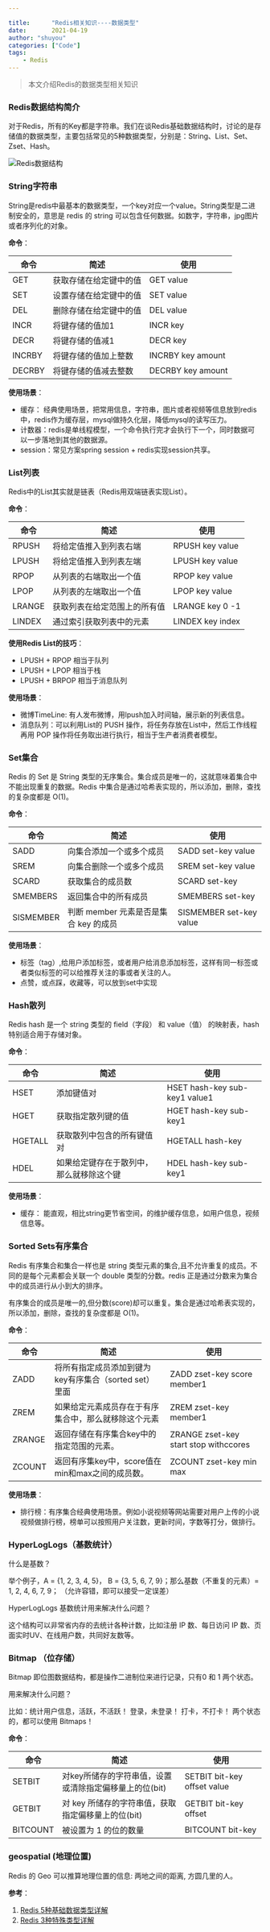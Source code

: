 ```yaml
---

title:      "Redis相关知识----数据类型"
date:       2021-04-19
author: "shuyou"
categories: ["Code"]
tags:
    - Redis
---
```


>本文介绍Redis的数据类型相关知识

### Redis数据结构简介
对于Redis，所有的Key都是字符串。我们在谈Redis基础数据结构时，讨论的是存储值的数据类型，主要包括常见的5种数据类型，分别是：String、List、Set、Zset、Hash。

![Redis数据结构](https://img-blog.csdnimg.cn/202104192159585.png?x-oss-process=image,type_ZmFuZ3poZW5naGVpdGk,shadow_10,text_aHR0cHM6Ly9ibG9nLmNzZG4ubmV0L0NhcnJvdFpzeQ==,size_16,color_FFFFFF,t_70)
### String字符串
String是redis中最基本的数据类型，一个key对应一个value。String类型是二进制安全的，意思是 redis 的 string 可以包含任何数据。如数字，字符串，jpg图片或者序列化的对象。

**命令**：

|命令| 简述 | 使用 |
|----|----|----|
| GET | 获取存储在给定键中的值 | GET value |
| SET | 设置存储在给定键中的值	 | SET value |
| DEL | 删除存储在给定键中的值	 | DEL value |
| INCR| 将键存储的值加1 | INCR key |
| DECR| 将键存储的值减1 | DECR key |
| INCRBY| 将键存储的值加上整数 | INCRBY key amount |
| DECRBY| 将键存储的值减去整数 | DECRBY key amount |

**使用场景**：

 - 缓存： 经典使用场景，把常用信息，字符串，图片或者视频等信息放到redis中，redis作为缓存层，mysql做持久化层，降低mysql的读写压力。
 - 计数器：redis是单线程模型，一个命令执行完才会执行下一个，同时数据可以一步落地到其他的数据源。
 - session：常见方案spring session + redis实现session共享。

### List列表
Redis中的List其实就是链表（Redis用双端链表实现List）。

**命令**：

|命令| 简述 | 使用 |
|----|----|----|
| RPUSH |将给定值推入到列表右端 | RPUSH key value |
| LPUSH | 将给定值推入到列表左端	 |LPUSH  key value |
| RPOP| 从列表的右端取出一个值 | RPOP key value |
| LPOP| 从列表的左端取出一个值 | LPOP key value |
| LRANGE| 获取列表在给定范围上的所有值 | LRANGE key 0 -1 |
| LINDEX| 通过索引获取列表中的元素 | LINDEX key index |

**使用Redis List的技巧**：

 - LPUSH + RPOP 相当于队列
 - LPUSH + LPOP 相当于栈
 - LPUSH + BRPOP 相当于消息队列

**使用场景**：

 - 微博TimeLine: 有人发布微博，用lpush加入时间轴，展示新的列表信息。
 - 消息队列：可以利用List的 PUSH 操作，将任务存放在List中，然后工作线程再用 POP 操作将任务取出进行执行，相当于生产者消费者模型。

### Set集合
Redis 的 Set 是 String 类型的无序集合。集合成员是唯一的，这就意味着集合中不能出现重复的数据。Redis 中集合是通过哈希表实现的，所以添加，删除，查找的复杂度都是 O(1)。

**命令**：

|命令| 简述 | 使用 |
|----|----|----|
| SADD |向集合添加一个或多个成员 | SADD set-key value |
| SREM |向集合删除一个或多个成员| SREM set-key value |
| SCARD | 获取集合的成员数	 |SCARD set-key|
| SMEMBERS| 返回集合中的所有成员 | SMEMBERS set-key|
| SISMEMBER| 判断 member 元素是否是集合 key 的成员 | SISMEMBER set-key value |

**使用场景**：

 - 标签（tag）,给用户添加标签，或者用户给消息添加标签，这样有同一标签或者类似标签的可以给推荐关注的事或者关注的人。
 - 点赞，或点踩，收藏等，可以放到set中实现

### Hash散列
Redis hash 是一个 string 类型的 field（字段） 和 value（值） 的映射表，hash 特别适合用于存储对象。

**命令**：

|命令| 简述 | 使用 |
|----|----|----|
| HSET|添加键值对 | HSET hash-key sub-key1 value1 |
| HGET| 获取指定散列键的值	 |HGET hash-key sub-key1  |
| HGETALL| 获取散列中包含的所有键值对 | HGETALL hash-key |
| HDEL| 如果给定键存在于散列中，那么就移除这个键 | HDEL hash-key sub-key1|

**使用场景**：

 - 缓存： 能直观，相比string更节省空间，的维护缓存信息，如用户信息，视频信息等。

### Sorted Sets有序集合
Redis 有序集合和集合一样也是 string 类型元素的集合,且不允许重复的成员。不同的是每个元素都会关联一个 double 类型的分数。redis 正是通过分数来为集合中的成员进行从小到大的排序。

有序集合的成员是唯一的,但分数(score)却可以重复。集合是通过哈希表实现的，所以添加，删除，查找的复杂度都是 O(1)。

**命令**：

|命令| 简述 | 使用 |
|----|----|----|
| ZADD|将所有指定成员添加到键为key有序集合（sorted set）里面 | ZADD zset-key score member1|
| ZREM| 如果给定元素成员存在于有序集合中，那么就移除这个元素	 |ZREM zset-key member1 |
| ZRANGE| 返回存储在有序集合key中的指定范围的元素。| ZRANGE zset-key start stop withccores |
| ZCOUNT | 返回有序集key中，score值在min和max之间的成员数。  | ZCOUNT zset-key min max|

**使用场景**：

 - 排行榜：有序集合经典使用场景。例如小说视频等网站需要对用户上传的小说视频做排行榜，榜单可以按照用户关注数，更新时间，字数等打分，做排行。


### HyperLogLogs（基数统计）
什么是基数？

 举个例子，A = {1, 2, 3, 4, 5}， B = {3, 5, 6, 7, 9}；那么基数（不重复的元素）= 1, 2, 4, 6, 7, 9； （允许容错，即可以接受一定误差） 

HyperLogLogs 基数统计用来解决什么问题？ 

这个结构可以非常省内存的去统计各种计数，比如注册 IP 数、每日访问 IP 数、页面实时UV、在线用户数，共同好友数等。

### Bitmap （位存储）
Bitmap 即位图数据结构，都是操作二进制位来进行记录，只有0 和 1 两个状态。

用来解决什么问题？

比如：统计用户信息，活跃，不活跃！ 登录，未登录！ 打卡，不打卡！ 两个状态的，都可以使用 Bitmaps！

**命令**：

|命令| 简述 | 使用 |
|----|----|----|
| SETBIT|对key所储存的字符串值，设置或清除指定偏移量上的位(bit)  | SETBIT bit-key offset value|
| GETBIT| 对 key 所储存的字符串值，获取指定偏移量上的位(bit) |GETBIT bit-key offset |
| BITCOUNT| 被设置为 1 的位的数量| BITCOUNT bit-key |

### geospatial (地理位置)
Redis 的 Geo 可以推算地理位置的信息: 两地之间的距离, 方圆几里的人。


**参考**：

 1. [Redis 5种基础数据类型详解](https://www.pdai.tech/md/db/nosql-redis/db-redis-data-types.html)
 2. [Redis 3种特殊类型详解](https://www.pdai.tech/md/db/nosql-redis/db-redis-data-type-special.html)
